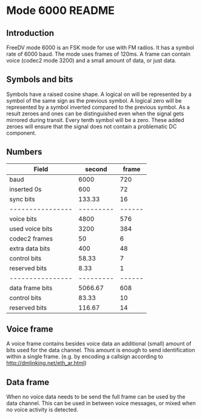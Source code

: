 # Mode 6000 README

## Introduction

FreeDV mode 6000 is an FSK mode for use with FM radios.
It has a symbol rate of 6000 baud.
The mode uses frames of 120ms.
A frame can contain voice (codec2 mode 3200) and a small amount of data, or just data.


## Symbols and bits

Symbols have a raised cosine shape.
A logical on will be represented by a symbol of the same sign as the previous symbol.
A logical zero will be represented by a symbol inverted compared to the previous symbol.
As a result zeroes and ones can be distinguished even when the signal gets mirrored during transit.
Every tenth symbol will be a zero.
These added zeroes will ensure that the signal does not contain a problematic DC component.


## Numbers

Field           | second  | frame
----------------|---------|------
baud            | 6000    | 720
inserted 0s     |  600    |  72
sync bits       |  133.33 |  16
----------------|---------|------
voice bits      | 4800    | 576
used voice bits | 3200    | 384
codec2 frames   |   50    |   6
extra data bits |  400    |  48
control bits    |   58.33 |   7
reserved bits   |    8.33 |   1
----------------|---------|------
data frame bits | 5066.67 | 608
control bits    |   83.33 |  10
reserved bits   |  116.67 |  14


## Voice frame

A voice frame contains besides voice data an additional (small) amount of bits used for the data channel.
This amount is enough to send identification within a single frame.
(e.g. by encoding a callsign according to http://dmlinking.net/eth_ar.html)


## Data frame

When no voice data needs to be send the full frame can be used by the data channel.
This can be used in between voice messages, or mixed when no voice activity is detected.

